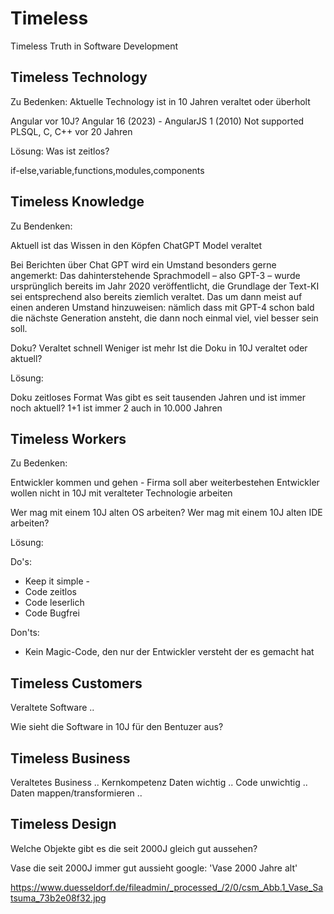 # Timeless

Timeless Truth in Software Development

## Timeless Technology

Zu Bedenken:
Aktuelle Technology ist in 10 Jahren veraltet oder überholt

Angular vor 10J? Angular 16 (2023) - AngularJS 1 (2010) Not supported
PLSQL, C, C++ vor 20 Jahren

Lösung:
Was ist zeitlos?

if-else,variable,functions,modules,components

## Timeless Knowledge

Zu Bendenken:

Aktuell ist das Wissen in den Köpfen
ChatGPT Model veraltet

Bei Berichten über Chat GPT wird ein Umstand besonders gerne angemerkt: Das dahinterstehende Sprachmodell – also GPT-3 – wurde ursprünglich bereits im Jahr 2020 veröffentlicht, die Grundlage der Text-KI sei entsprechend also bereits ziemlich veraltet. Das um dann meist auf einen anderen Umstand hinzuweisen: nämlich dass mit GPT-4 schon bald die nächste Generation ansteht, die dann noch einmal viel, viel besser sein soll.

Doku? 
Veraltet schnell
Weniger ist mehr
Ist die Doku in 10J veraltet oder aktuell?

Lösung:

Doku zeitloses Format
Was gibt es seit tausenden Jahren und ist immer noch aktuell?
1+1 ist immer 2 auch in 10.000 Jahren

## Timeless Workers

Zu Bedenken:

Entwickler kommen und gehen - Firma soll aber weiterbestehen
Entwickler wollen nicht in 10J mit veralteter Technologie arbeiten

Wer mag mit einem 10J alten OS arbeiten?
Wer mag mit einem 10J alten IDE arbeiten?

Lösung:

Do's:

- Keep it simple -
- Code zeitlos 
- Code leserlich
- Code Bugfrei 

Don'ts:
- Kein Magic-Code, den nur der Entwickler versteht der es gemacht hat

## Timeless Customers

Veraltete Software ..

Wie sieht die Software in 10J für den Bentuzer aus?

## Timeless Business

Veraltetes Business ..
Kernkompetenz
Daten wichtig .. Code unwichtig ..
Daten mappen/transformieren ..

## Timeless Design

Welche Objekte gibt es die seit 2000J gleich gut aussehen?

Vase die seit 2000J immer gut aussieht
google: 'Vase 2000 Jahre alt'

https://www.duesseldorf.de/fileadmin/_processed_/2/0/csm_Abb.1_Vase_Satsuma_73b2e08f32.jpg






